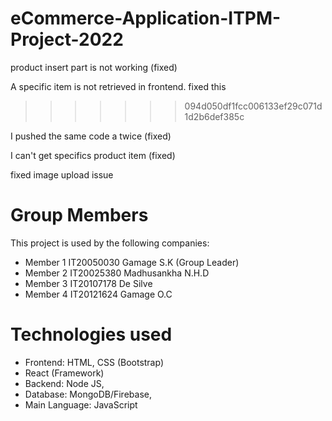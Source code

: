 # eCommerce-Application-ITPM-Project-2022

product insert part is not working (fixed)

A specific item is not retrieved in frontend.
fixed this
>>>>>>> 094d050df1fcc006133ef29c071d1d2b6def385c

I pushed the same code a twice (fixed)

I can't get specifics product item (fixed)

fixed image upload issue


# Group Members

This project is used by the following companies:

- Member 1 IT20050030 Gamage S.K (Group Leader)
- Member 2 IT20025380 Madhusankha N.H.D
- Member 3 IT20107178 De Silve
- Member 4 IT20121624 Gamage O.C

# Technologies used

- Frontend: HTML, CSS (Bootstrap)
- React (Framework)
- Backend: Node JS,
- Database: MongoDB/Firebase,
- Main Language: JavaScript
